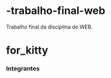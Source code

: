 # -trabalho-final-web
Trabalho final da disciplina de WEB.
# for_kitty

### Integrantes
[comment]: <> ( Lara emanuelly Rodrigues Almeida, Marianny Santos Souza, 
Pablo Nilson Ferreira, Tauanna Larissa Neres dos Santos.
links: https://github.com/ranunis
https://github.com/Pablo9924
https://github.com/Tauanna247
https://github.com/Marianny24)